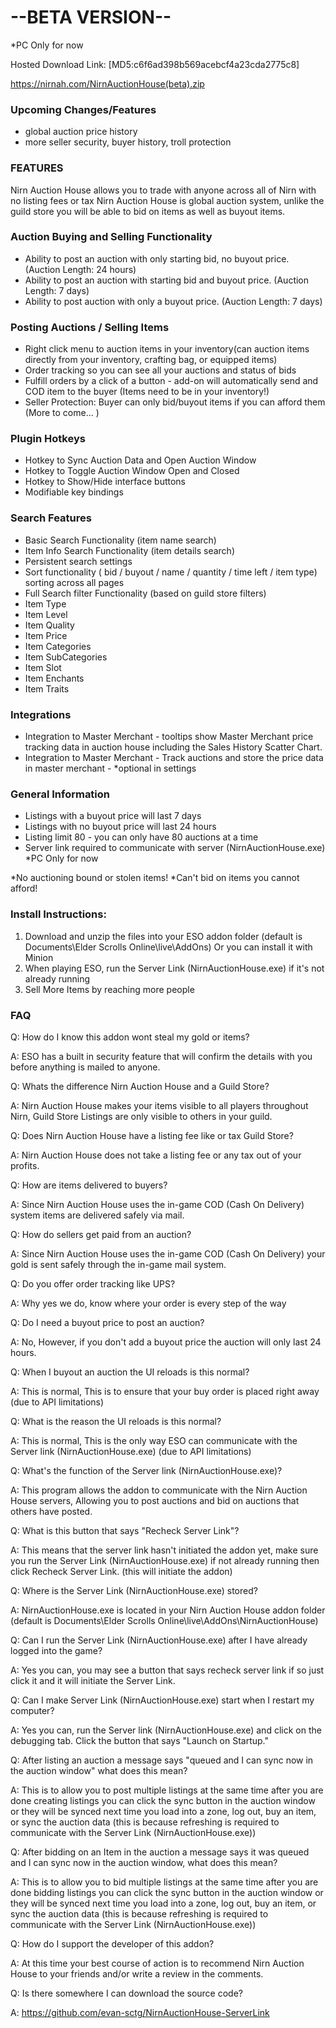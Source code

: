 # --BETA VERSION--
*PC Only for now


Hosted Download Link: [MD5:c6f6ad398b569acebcf4a23cda2775c8]

https://nirnah.com/NirnAuctionHouse(beta).zip



### Upcoming Changes/Features 
- global auction price history
- more seller security, buyer history, troll protection

### FEATURES 
Nirn Auction House allows you to trade with anyone across all of Nirn with no listing fees or tax
Nirn Auction House is global auction system, unlike the guild store you will be able to bid on items as well as buyout items.


### Auction Buying and Selling Functionality 

- Ability to post an auction with only starting bid, no buyout price. (Auction Length: 24 hours)
- Ability to post an auction with starting bid and buyout price. (Auction Length: 7 days)
- Ability to post auction with only a buyout price. (Auction Length: 7 days)

### Posting Auctions / Selling Items 

- Right click menu to auction items in your inventory(can auction items directly from your inventory, crafting bag, or equipped items)
- Order tracking so you can see all your auctions and status of bids
- Fulfill orders by a click of a button - add-on will automatically send and COD item to the buyer (Items need to be in your inventory!)
- Seller Protection: Buyer can only bid/buyout items if you can afford them (More to come... )

### Plugin Hotkeys 

- Hotkey to Sync Auction Data and Open Auction Window
- Hotkey to Toggle Auction Window Open and Closed
- Hotkey to Show/Hide interface buttons
- Modifiable key bindings 

### Search Features 

- Basic Search Functionality (item name search)
- Item Info Search Functionality (item details search)
- Persistent search settings
- Sort functionality ( bid / buyout / name / quantity / time left / item type) sorting across all pages
- Full Search filter Functionality (based on guild store filters)
- Item Type
- Item Level
- Item Quality
- Item Price
- Item Categories
- Item SubCategories
- Item Slot
- Item Enchants
- Item Traits

### Integrations 

- Integration to Master Merchant - tooltips show Master Merchant price tracking data in auction house including the Sales History Scatter Chart.
- Integration to Master Merchant - Track auctions and store the price data in master merchant - *optional in settings


### General Information 

- Listings with a buyout price will last 7 days
- Listings with no buyout price will last 24 hours
- Listing limit 80 - you can only have 80 auctions at a time
- Server link required to communicate with server (NirnAuctionHouse.exe) *PC Only for now

*No auctioning bound or stolen items!
*Can't bid on items you cannot afford!


### Install Instructions: 

1. Download and unzip the files into your ESO addon folder (default is Documents\Elder Scrolls Online\live\AddOns) Or you can install it with Minion
2. When playing ESO, run the Server Link (NirnAuctionHouse.exe) if it's not already running 
3. Sell More Items by reaching more people



### FAQ


Q: How do I know this addon wont steal my gold or items?

A: ESO has a built in security feature that will confirm the details with you before anything is mailed to anyone.


Q: Whats the difference Nirn Auction House and a Guild Store?

A: Nirn Auction House makes your items visible to all players throughout Nirn, Guild Store Listings are only visible to others in your guild.


Q: Does Nirn Auction House have a listing fee like or tax Guild Store?

A: Nirn Auction House does not take a listing fee or any tax out of your profits.


Q: How are items delivered to buyers?

A: Since Nirn Auction House uses the in-game COD (Cash On Delivery) system items are delivered safely via mail.


Q: How do sellers get paid from an auction?

A: Since Nirn Auction House uses the in-game COD (Cash On Delivery) your gold is sent safely through the in-game mail system.


Q: Do you offer order tracking like UPS?

A: Why yes we do, know where your order is every step of the way


Q: Do I need a buyout price to post an auction?

A: No, However, if you don't add a buyout price the auction will only last 24 hours.


Q: When I buyout an auction the UI reloads is this normal?

A: This is normal, This is to ensure that your buy order is placed right away (due to API limitations)


Q: What is the reason the UI reloads is this normal?

A: This is normal, This is the only way ESO can communicate with the Server link (NirnAuctionHouse.exe) (due to API limitations)


Q: What's the function of the Server link (NirnAuctionHouse.exe)?

A: This program allows the addon to communicate with the Nirn Auction House servers, Allowing you to post auctions and bid on auctions that others have posted.


Q: What is this button that says "Recheck Server Link"?

A: This means that the server link hasn't initiated the addon yet, make sure you run the Server Link (NirnAuctionHouse.exe) if not already running then click Recheck Server Link. (this will initiate the addon)


Q: Where is the Server Link (NirnAuctionHouse.exe) stored?

A: NirnAuctionHouse.exe is located in your Nirn Auction House addon folder (default is Documents\Elder Scrolls Online\live\AddOns\NirnAuctionHouse)


Q: Can I run the Server Link (NirnAuctionHouse.exe) after I have already logged into the game?

A: Yes you can, you may see a button that says recheck server link if so just click it and it will initiate the Server Link.


Q: Can I make Server Link (NirnAuctionHouse.exe) start when I restart my computer?

A: Yes you can, run the Server link (NirnAuctionHouse.exe) and click on the debugging tab. Click the button that says "Launch on Startup."


Q: After listing an auction a message says "queued and I can sync now in the auction window" what does this mean?

A: This is to allow you to post multiple listings at the same time after you are done creating listings you can click the sync button in the auction window or they will be synced next time you load into a zone, log out, buy an item, or sync the auction data (this is because refreshing is required to communicate with the Server Link (NirnAuctionHouse.exe))


Q: After bidding on an Item in the auction a message says it was queued and I can sync now in the auction window, what does this mean?

A: This is to allow you to bid multiple listings at the same time after you are done bidding listings you can click the sync button in the auction window or they will be synced next time you load into a zone, log out, buy an item, or sync the auction data (this is because refreshing is required to communicate with the Server Link (NirnAuctionHouse.exe))


Q: How do I support the developer of this addon?

A: At this time your best course of action is to recommend Nirn Auction House to your friends and/or write a review in the comments.


Q: Is there somewhere I can download the source code?

A: https://github.com/evan-sctg/NirnAuctionHouse-ServerLink
